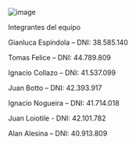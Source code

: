 ![image](https://github.com/fskcontacto/fskcttm/assets/133590555/786a661a-6f54-4bae-934a-f4b71c7b57b9)

Integrantes del equipo

Gianluca Espíndola – DNI: 38.585.140

Tomas Felice – DNI: 44.789.809

Ignacio Collazo – DNI: 41.537.099

Juan Botto – DNI: 42.393.917

Ignacio Nogueira – DNI: 41.714.018

Juan Loiotile - DNI: 42.101.782

Alan Alesina – DNI: 40.913.809
